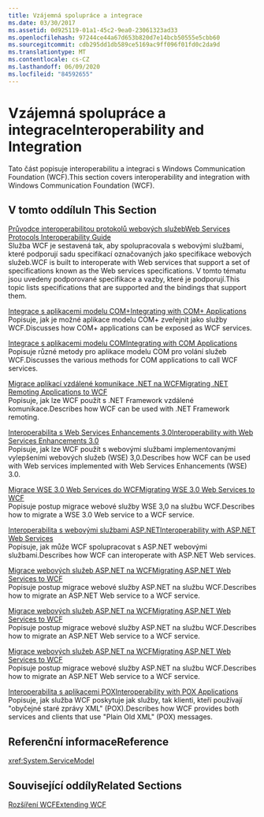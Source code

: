 ```yaml
---
title: Vzájemná spolupráce a integrace
ms.date: 03/30/2017
ms.assetid: 0d925119-01a1-45c2-9ea0-23061323ad33
ms.openlocfilehash: 97244ce44a67d653b820d7e14bcb50555e5cbb60
ms.sourcegitcommit: cdb295dd1db589ce5169ac9ff096f01fd0c2da9d
ms.translationtype: MT
ms.contentlocale: cs-CZ
ms.lasthandoff: 06/09/2020
ms.locfileid: "84592655"
---
```

# <a name="interoperability-and-integration"></a><span data-ttu-id="1e2c2-102">Vzájemná spolupráce a integrace</span><span class="sxs-lookup"><span data-stu-id="1e2c2-102">Interoperability and Integration</span></span>
<span data-ttu-id="1e2c2-103">Tato část popisuje interoperabilitu a integraci s Windows Communication Foundation (WCF).</span><span class="sxs-lookup"><span data-stu-id="1e2c2-103">This section covers interoperability and integration with Windows Communication Foundation (WCF).</span></span>  
  
## <a name="in-this-section"></a><span data-ttu-id="1e2c2-104">V tomto oddílu</span><span class="sxs-lookup"><span data-stu-id="1e2c2-104">In This Section</span></span>  
 [<span data-ttu-id="1e2c2-105">Průvodce interoperabilitou protokolů webových služeb</span><span class="sxs-lookup"><span data-stu-id="1e2c2-105">Web Services Protocols Interoperability Guide</span></span>](web-services-protocols-interoperability-guide.md)  
 <span data-ttu-id="1e2c2-106">Služba WCF je sestavená tak, aby spolupracovala s webovými službami, které podporují sadu specifikací označovaných jako specifikace webových služeb.</span><span class="sxs-lookup"><span data-stu-id="1e2c2-106">WCF is built to interoperate with Web services that support a set of specifications known as the Web services specifications.</span></span> <span data-ttu-id="1e2c2-107">V tomto tématu jsou uvedeny podporované specifikace a vazby, které je podporují.</span><span class="sxs-lookup"><span data-stu-id="1e2c2-107">This topic lists specifications that are supported and the bindings that support them.</span></span>  
  
 [<span data-ttu-id="1e2c2-108">Integrace s aplikacemi modelu COM+</span><span class="sxs-lookup"><span data-stu-id="1e2c2-108">Integrating with COM+ Applications</span></span>](integrating-with-com-plus-applications.md)  
 <span data-ttu-id="1e2c2-109">Popisuje, jak je možné aplikace modelu COM+ zveřejnit jako služby WCF.</span><span class="sxs-lookup"><span data-stu-id="1e2c2-109">Discusses how COM+ applications can be exposed as WCF services.</span></span>  
  
 [<span data-ttu-id="1e2c2-110">Integrace s aplikacemi modelu COM</span><span class="sxs-lookup"><span data-stu-id="1e2c2-110">Integrating with COM Applications</span></span>](integrating-with-com-applications.md)  
 <span data-ttu-id="1e2c2-111">Popisuje různé metody pro aplikace modelu COM pro volání služeb WCF.</span><span class="sxs-lookup"><span data-stu-id="1e2c2-111">Discusses the various methods for COM applications to call WCF services.</span></span>  
  
 [<span data-ttu-id="1e2c2-112">Migrace aplikací vzdálené komunikace .NET na WCF</span><span class="sxs-lookup"><span data-stu-id="1e2c2-112">Migrating .NET Remoting Applications to WCF</span></span>](migrating-net-remoting-applications-to-wcf.md)  
 <span data-ttu-id="1e2c2-113">Popisuje, jak lze WCF použít s .NET Framework vzdálené komunikace.</span><span class="sxs-lookup"><span data-stu-id="1e2c2-113">Describes how WCF can be used with .NET Framework remoting.</span></span>  
  
 [<span data-ttu-id="1e2c2-114">Interoperabilita s Web Services Enhancements 3.0</span><span class="sxs-lookup"><span data-stu-id="1e2c2-114">Interoperability with Web Services Enhancements 3.0</span></span>](interoperability-with-web-services-enhancements-3-0.md)  
 <span data-ttu-id="1e2c2-115">Popisuje, jak lze WCF použít s webovými službami implementovanými vylepšeními webových služeb (WSE) 3,0.</span><span class="sxs-lookup"><span data-stu-id="1e2c2-115">Describes how WCF can be used with Web services implemented with Web Services Enhancements (WSE) 3.0.</span></span>  
  
 [<span data-ttu-id="1e2c2-116">Migrace WSE 3.0 Web Services do WCF</span><span class="sxs-lookup"><span data-stu-id="1e2c2-116">Migrating WSE 3.0 Web Services to WCF</span></span>](migrating-wse-3-0-web-services-to-wcf.md)  
 <span data-ttu-id="1e2c2-117">Popisuje postup migrace webové služby WSE 3,0 na službu WCF.</span><span class="sxs-lookup"><span data-stu-id="1e2c2-117">Describes how to migrate a WSE 3.0 Web service to a WCF service.</span></span>  
  
 [<span data-ttu-id="1e2c2-118">Interoperabilita s webovými službami ASP.NET</span><span class="sxs-lookup"><span data-stu-id="1e2c2-118">Interoperability with ASP.NET Web Services</span></span>](interop-with-aspnet-web-services.md)  
 <span data-ttu-id="1e2c2-119">Popisuje, jak může WCF spolupracovat s ASP.NET webovými službami.</span><span class="sxs-lookup"><span data-stu-id="1e2c2-119">Describes how WCF can interoperate with ASP.NET Web services.</span></span>  
  
 [<span data-ttu-id="1e2c2-120">Migrace webových služeb ASP.NET na WCF</span><span class="sxs-lookup"><span data-stu-id="1e2c2-120">Migrating ASP.NET Web Services to WCF</span></span>](migrating-aspnet-web-services-to-wcf.md)  
 <span data-ttu-id="1e2c2-121">Popisuje postup migrace webové služby ASP.NET na službu WCF.</span><span class="sxs-lookup"><span data-stu-id="1e2c2-121">Describes how to migrate an ASP.NET Web service to a WCF service.</span></span>  
  
 [<span data-ttu-id="1e2c2-122">Migrace webových služeb ASP.NET na WCF</span><span class="sxs-lookup"><span data-stu-id="1e2c2-122">Migrating ASP.NET Web Services to WCF</span></span>](migrating-aspnet-web-services-to-wcf.md)  
 <span data-ttu-id="1e2c2-123">Popisuje postup migrace webové služby ASP.NET na službu WCF.</span><span class="sxs-lookup"><span data-stu-id="1e2c2-123">Describes how to migrate an ASP.NET Web service to a WCF service.</span></span>  
  
 [<span data-ttu-id="1e2c2-124">Migrace webových služeb ASP.NET na WCF</span><span class="sxs-lookup"><span data-stu-id="1e2c2-124">Migrating ASP.NET Web Services to WCF</span></span>](migrating-aspnet-web-services-to-wcf.md)  
 <span data-ttu-id="1e2c2-125">Popisuje postup migrace webové služby ASP.NET na službu WCF.</span><span class="sxs-lookup"><span data-stu-id="1e2c2-125">Describes how to migrate an ASP.NET Web service to a WCF service.</span></span>  
  
 [<span data-ttu-id="1e2c2-126">Interoperabilita s aplikacemi POX</span><span class="sxs-lookup"><span data-stu-id="1e2c2-126">Interoperability with POX Applications</span></span>](interoperability-with-pox-applications.md)  
 <span data-ttu-id="1e2c2-127">Popisuje, jak služba WCF poskytuje jak služby, tak klienti, kteří používají "obyčejné staré zprávy XML" (POX).</span><span class="sxs-lookup"><span data-stu-id="1e2c2-127">Describes how WCF provides both services and clients that use "Plain Old XML" (POX) messages.</span></span>  
  
## <a name="reference"></a><span data-ttu-id="1e2c2-128">Referenční informace</span><span class="sxs-lookup"><span data-stu-id="1e2c2-128">Reference</span></span>  
 <xref:System.ServiceModel>  
  
## <a name="related-sections"></a><span data-ttu-id="1e2c2-129">Související oddíly</span><span class="sxs-lookup"><span data-stu-id="1e2c2-129">Related Sections</span></span>  
 [<span data-ttu-id="1e2c2-130">Rozšíření WCF</span><span class="sxs-lookup"><span data-stu-id="1e2c2-130">Extending WCF</span></span>](../extending/index.md)
